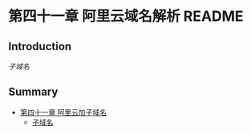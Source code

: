 # 第四十一章 阿里云域名解析 README


## Introduction
*子域名*

## Summary
* [第四十一章 阿里云加子域名](README.md)
    * [子域名](子域名.md)

